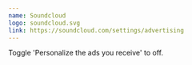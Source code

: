 ```yaml
---
name: Soundcloud
logo: soundcloud.svg
link: https://soundcloud.com/settings/advertising
---
```

Toggle 'Personalize the ads you receive' to off.